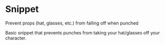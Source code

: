 # Snippet
Prevent props (hat, glasses, etc.) from falling off when punched

Basic snippet that prevents punches from taking your hat/glasses off your character. 
